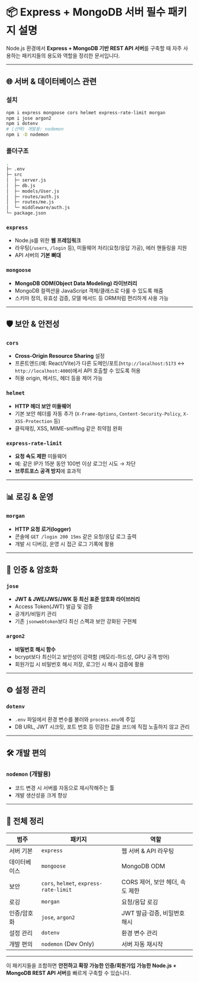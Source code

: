 
# 📦 Express + MongoDB 서버 필수 패키지 설명

Node.js 환경에서 **Express + MongoDB 기반 REST API 서버**를 구축할 때 자주 사용하는 패키지들의 용도와 역할을 정리한 문서입니다.

---

## 🌐 서버 & 데이터베이스 관련

### 설치

```bash
npm i express mongoose cors helmet express-rate-limit morgan
npm i jose argon2
npm i dotenv
# (선택) 개발용: nodemon
npm i -D nodemon
```

### 폴더구조
```bash
.
├─ .env
├─ src
│  ├─ server.js
│  ├─ db.js
│  ├─ models/User.js
│  ├─ routes/auth.js
│  ├─ routes/me.js
│  └─ middleware/auth.js
└─ package.json
```

### `express`
- Node.js를 위한 **웹 프레임워크**
- 라우팅(`/users`, `/login` 등), 미들웨어 처리(요청/응답 가공), 에러 핸들링을 지원
- API 서버의 **기본 뼈대**

### `mongoose`
- **MongoDB ODM(Object Data Modeling) 라이브러리**
- MongoDB 컬렉션을 JavaScript 객체/클래스로 다룰 수 있도록 해줌
- 스키마 정의, 유효성 검증, 모델 메서드 등 ORM처럼 편리하게 사용 가능

---

## 🛡️ 보안 & 안전성

### `cors`
- **Cross-Origin Resource Sharing** 설정
- 프론트엔드(예: React/Vite)가 다른 도메인/포트(`http://localhost:5173` ↔ `http://localhost:4000`)에서 API 호출할 수 있도록 허용
- 허용 origin, 메서드, 헤더 등을 제어 가능

### `helmet`
- **HTTP 헤더 보안 미들웨어**
- 기본 보안 헤더를 자동 추가 (`X-Frame-Options`, `Content-Security-Policy`, `X-XSS-Protection` 등)
- 클릭재킹, XSS, MIME-sniffing 같은 취약점 완화

### `express-rate-limit`
- **요청 속도 제한** 미들웨어
- 예: 같은 IP가 15분 동안 100번 이상 로그인 시도 → 차단
- **브루트포스 공격 방지**에 효과적

---

## 📊 로깅 & 운영

### `morgan`
- **HTTP 요청 로거(logger)**
- 콘솔에 `GET /login 200 15ms` 같은 요청/응답 로그 출력
- 개발 시 디버깅, 운영 시 접근 로그 기록에 활용

---

## 🔑 인증 & 암호화

### `jose`
- **JWT & JWE/JWS/JWK 등 최신 표준 암호화 라이브러리**
- Access Token(JWT) 발급 및 검증
- 공개키/비밀키 관리
- 기존 `jsonwebtoken`보다 최신 스펙과 보안 강화된 구현체

### `argon2`
- **비밀번호 해시 함수**
- bcrypt보다 최신이고 보안성이 강력함 (메모리-하드성, GPU 공격 방어)
- 회원가입 시 비밀번호 해시 저장, 로그인 시 해시 검증에 활용

---

## ⚙️ 설정 관리

### `dotenv`
- `.env` 파일에서 환경 변수를 불러와 `process.env`에 주입
- DB URL, JWT 시크릿, 포트 번호 등 민감한 값을 코드에 직접 노출하지 않고 관리

---

## 🛠️ 개발 편의

### `nodemon` (개발용)
- 코드 변경 시 서버를 자동으로 재시작해주는 툴
- 개발 생산성을 크게 향상

---

## 🧩 전체 정리

| 범주         | 패키지                     | 역할 |
|--------------|----------------------------|------|
| 서버 기본    | `express`                  | 웹 서버 & API 라우팅 |
| 데이터베이스 | `mongoose`                 | MongoDB ODM |
| 보안         | `cors`, `helmet`, `express-rate-limit` | CORS 제어, 보안 헤더, 속도 제한 |
| 로깅         | `morgan`                   | 요청/응답 로깅 |
| 인증/암호화  | `jose`, `argon2`           | JWT 발급·검증, 비밀번호 해시 |
| 설정 관리    | `dotenv`                   | 환경 변수 관리 |
| 개발 편의    | `nodemon` (Dev Only)       | 서버 자동 재시작 |

---

이 패키지들을 조합하면 **안전하고 확장 가능한 인증/회원가입 가능한 Node.js + MongoDB REST API 서버**를 빠르게 구축할 수 있습니다.
